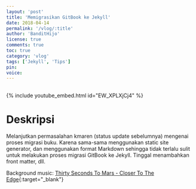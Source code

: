 ```yaml
---
layout: 'post'
title: 'Memigrasikan GitBook ke Jekyll'
date: 2018-04-14
permalink: '/vlog/:title'
author: 'BanditHijo'
license: true
comments: true
toc: true
category: 'vlog'
tags: ['Jekyll', 'Tips']
pin:
voice:
---
```


<div style="margin-top:30px;"></div>

{% include youtube_embed.html id="EW_XPLXjCj4" %}

# Deskripsi

Melanjutkan permasalahan kmaren (status update sebelumnya) mengenai proses migrasi buku. Karena sama-sama menggunakan static site generator, dan menggunakan format Markdown sehingga tidak terlalu sulit untuk melakukan proses migrasi GitBook ke Jekyll. Tinggal menambahkan front matter, dll.

Background music:
[Thirty Seconds To Mars - Closer To The Edge](https://youtu.be/mLqHDhF-O28){:target="_blank"}
